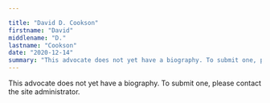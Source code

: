 ```yaml
---

title: "David D. Cookson"
firstname: "David"
middlename: "D."
lastname: "Cookson"
date: "2020-12-14"
summary: "This advocate does not yet have a biography. To submit one, please contact the site administrator."
---
```

This advocate does not yet have a biography. To submit one, please contact the site administrator.

